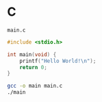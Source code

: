 # C

`main.c`

```c
#include <stdio.h>

int main(void) {
    printf("Hello World!\n");
    return 0;
}
```

```bash
gcc -o main main.c
./main
```